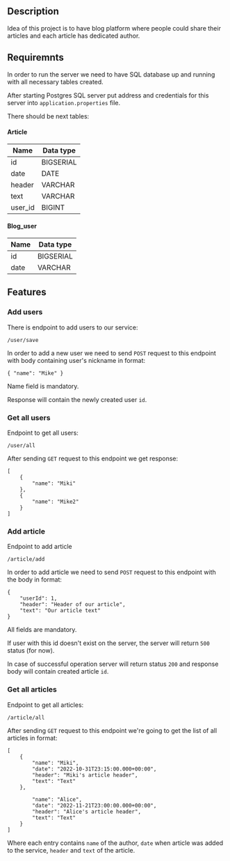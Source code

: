 ## Description

Idea of this project is to have blog platform where people 
could share their articles and each article has dedicated author.

## Requiremnts

In order to run the server we need to have SQL database up and running with all necessary
tables created.

After starting Postgres SQL server put address and credentials for this server into `application.properties` file.

There should be next tables:

#### Article
| Name     | Data type |
|----------|-----------|
| id       | BIGSERIAL |
| date     | DATE      |
| header   | VARCHAR   |
| text     | VARCHAR   |
| user_id  | BIGINT    |

#### Blog_user
| Name     | Data type |
|----------|-----------|
| id       | BIGSERIAL |
| date     | VARCHAR   |

## Features 
### Add users
There is endpoint to add users to our service:

    /user/save

In order to add a new user we need to send `POST` request to this endpoint
with body containing user's nickname in format:

    { "name": "Mike" }

Name field is mandatory.

Response will contain the newly created user `id`.

### Get all users
Endpoint to get all users:

    /user/all

After sending `GET` request to this endpoint we get response:

    [
        {
            "name": "Miki"
        },
        {
            "name": "Mike2"
        }
    ]

### Add article

Endpoint to add article

    /article/add

In order to add article we need to send `POST` request to this
endpoint with the body in format:

    {
        "userId": 1,
        "header": "Header of our article",
        "text": "Our article text"
    }

All fields are mandatory.

If user with this id doesn't exist on the server, the server will return `500` status (for now).

In case of successful operation server will return status `200` and response body will contain created article `id`.

### Get all articles

Endpoint to get all articles:

    /article/all

After sending `GET` request to this endpoint we're going to get the list of all articles
in format:

    [
        {
            "name": "Miki",
            "date": "2022-10-31T23:15:00.000+00:00",
            "header": "Miki's article header",
            "text": "Text"
        },

            "name": "Alice",
            "date": "2022-11-21T23:00:00.000+00:00",
            "header": "Alice's article header",
            "text": "Text"
        }
    ]

Where each entry contains `name` of the author, `date` when article was
added to the service, `header` and `text` of the article.

